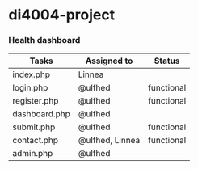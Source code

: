# di4004-project
### Health dashboard

| Tasks         | Assigned to           | Status        |
| ------------- | --------------------- | ------------- |
| index.php     |  Linnea               |               |
| login.php     |  @ulfhed              | functional    |
| register.php  |  @ulfhed              | functional    |
| dashboard.php |  @ulfhed              |               |
| submit.php    |  @ulfhed              | functional    |
| contact.php   |  @ulfhed, Linnea      | functional    |
| admin.php     |  @ulfhed              |               |
